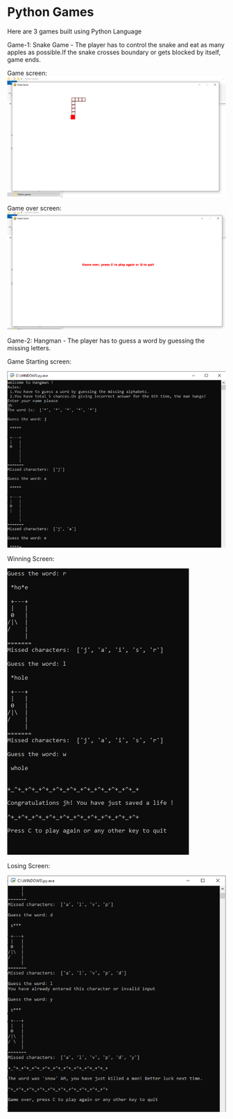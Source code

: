 # Python Games
 Here are 3 games built using Python Language
 
 Game-1: Snake Game - The player has to control the snake and eat as many apples as possible.If the snake crosses boundary or gets blocked by itself, game ends.
 
 Game screen:
 ![Game screen](https://github.com/Aheri-Mondal/Python-Games/blob/master/Game_pictures/snake_game_img1.png)
 
 Game over screen:
 ![Game over screen](https://github.com/Aheri-Mondal/Python-Games/blob/master/Game_pictures/snake_game_img2.png) 
 
 Game-2: 
 Hangman - The player has to guess a word by guessing the missing letters.
 
 Game Starting screen:
 
 ![Game screen 1](https://github.com/Aheri-Mondal/Python-Games/blob/master/Game_pictures/Hangman_pic2.PNG)
  
 Winning Screen:
 
 ![Game screen](https://github.com/Aheri-Mondal/Python-Games/blob/master/Game_pictures/Hangman_pic1.PNG)
  
 Losing Screen:
 
 ![Game screen](https://github.com/Aheri-Mondal/Python-Games/blob/master/Game_pictures/Hangman_pic3.PNG)
